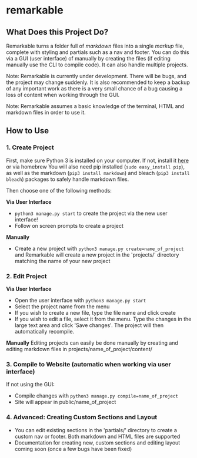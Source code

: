 # remarkable 

## What Does this Project Do?
Remarkable turns a folder full of *markdown* files into a single *markup* file, complete with styling and partials such as a nav and footer. You can do this via a GUI (user interface) of manually by creating the files (if editing manually use the CLI to compile code). It can also handle multiple projects.

Note: Remarkable is currently under development. There will be bugs, and the project may change suddenly. It is also recommended to keep a backup of any important work as there is a very small chance of a bug causing a loss of content when working through the GUI.

Note: Remarkable assumes a basic knowledge of the terminal, HTML and markdown files in order to use it.

## How to Use
### 1. Create Project
First, make sure Python 3 is installed on your computer. If not, install it [here](https://www.python.org/downloads) or via homebrew
You will also need pip installed (`sudo easy_install pip`), as well as the markdown (`pip3 install markdown`) and bleach (`pip3 install bleach`) packages to safely handle markdown files.

Then choose one of the following methods:

**Via User Interface**
- `python3 manage.py start` to create the project via the new user interface!
- Follow on screen prompts to create a project

**Manually**
- Create a new project with `python3 manage.py create=name_of_project` and Remarkable will create a new project in the 'projects/' directory matching the name of your new project


### 2. Edit Project
**Via User Interface**
- Open the user interface with `python3 manage.py start`
- Select the project name from the menu
- If you wish to create a new file, type the file name and click create
- If you wish to edit a file, select it from the menu. Type the changes in the large text area and click 'Save changes'. The project will then automatically recompile.

**Manually**
Editing projects can easily be done manually by creating and editing markdown files in projects/name_of_project/content/

### 3. Compile to Website (automatic when working via user interface)
If not using the GUI:
- Compile changes with `python3 manage.py compile=name_of_project`
- Site will appear in public/name_of_project


### 4. Advanced: Creating Custom Sections and Layout
- You can edit existing sections in the 'partials/' directory to create a custom nav or footer. Both markdown and HTML files are supported
- Documentation for creating new, custom sections and editing layout coming soon (once a few bugs have been fixed)